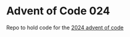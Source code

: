 # Advent of Code 024

Repo to hold code for the [2024 advent of code](https://adventofcode.com/2024)


